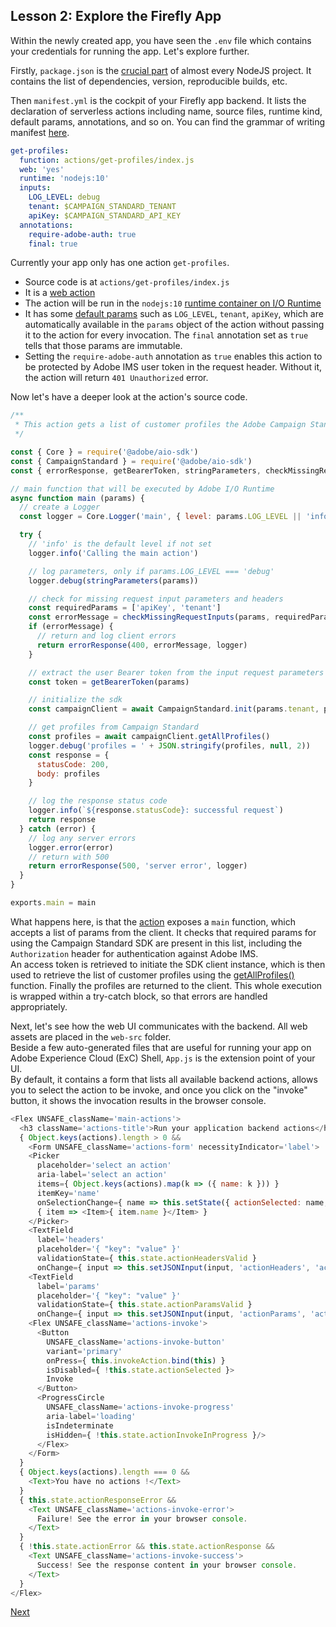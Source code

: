 ## Lesson 2: Explore the Firefly App

Within the newly created app, you have seen the `.env` file which contains your credentials for running the app. Let's explore further.

Firstly, `package.json` is the [crucial part](https://docs.npmjs.com/creating-a-package-json-file) of almost every NodeJS project. It contains the list of dependencies, version, reproducible builds, etc.

Then `manifest.yml` is the cockpit of your Firefly app backend. It lists the declaration of serverless actions including name, source files, runtime kind, default params, annotations, and so on. You can find the grammar of writing manifest [here](https://github.com/apache/openwhisk-wskdeploy/blob/master/docs/programming_guide.md#wskdeploy-utility-by-example).

```yaml
get-profiles:
  function: actions/get-profiles/index.js
  web: 'yes'
  runtime: 'nodejs:10'
  inputs:
    LOG_LEVEL: debug
    tenant: $CAMPAIGN_STANDARD_TENANT
    apiKey: $CAMPAIGN_STANDARD_API_KEY
  annotations:
    require-adobe-auth: true
    final: true
```

Currently your app only has one action `get-profiles`.
* Source code is at `actions/get-profiles/index.js`
* It is a [web action](https://github.com/AdobeDocs/adobeio-runtime/blob/master/guides/creating_actions.md#invoking-web-actions)
* The action will be run in the `nodejs:10` [runtime container on I/O Runtime](https://github.com/AdobeDocs/adobeio-runtime/blob/master/reference/runtimes.md)
* It has some [default params](https://github.com/AdobeDocs/adobeio-runtime/blob/master/guides/creating_actions.md#working-with-parameters) such as `LOG_LEVEL`, `tenant`, `apiKey`, which are automatically available in the `params` object of the action without passing it to the action for every invocation. The `final` annotation set as `true` tells that those params are immutable.
* Setting the `require-adobe-auth` annotation as `true` enables this action to be protected by Adobe IMS user token in the request header. Without it, the action will return `401 Unauthorized` error.

Now let's have a deeper look at the action's source code.

```javascript
/**
 * This action gets a list of customer profiles the Adobe Campaign Standard API
 */

const { Core } = require('@adobe/aio-sdk')
const { CampaignStandard } = require('@adobe/aio-sdk')
const { errorResponse, getBearerToken, stringParameters, checkMissingRequestInputs } = require('../utils')

// main function that will be executed by Adobe I/O Runtime
async function main (params) {
  // create a Logger
  const logger = Core.Logger('main', { level: params.LOG_LEVEL || 'info' })

  try {
    // 'info' is the default level if not set
    logger.info('Calling the main action')

    // log parameters, only if params.LOG_LEVEL === 'debug'
    logger.debug(stringParameters(params))

    // check for missing request input parameters and headers
    const requiredParams = ['apiKey', 'tenant']
    const errorMessage = checkMissingRequestInputs(params, requiredParams, ['Authorization'])
    if (errorMessage) {
      // return and log client errors
      return errorResponse(400, errorMessage, logger)
    }

    // extract the user Bearer token from the input request parameters
    const token = getBearerToken(params)

    // initialize the sdk
    const campaignClient = await CampaignStandard.init(params.tenant, params.apiKey, token)

    // get profiles from Campaign Standard
    const profiles = await campaignClient.getAllProfiles()
    logger.debug('profiles = ' + JSON.stringify(profiles, null, 2))
    const response = {
      statusCode: 200,
      body: profiles
    }

    // log the response status code
    logger.info(`${response.statusCode}: successful request`)
    return response
  } catch (error) {
    // log any server errors
    logger.error(error)
    // return with 500
    return errorResponse(500, 'server error', logger)
  }
}

exports.main = main
```

What happens here, is that the [action](https://github.com/apache/openwhisk/blob/master/docs/actions-nodejs.md) exposes a `main` function, which accepts a list of params from the client. It checks that required params for using the Campaign Standard SDK are present in this list, including the `Authorization` header for authentication against Adobe IMS.  
An access token is retrieved to initiate the SDK client instance, which is then used to retrieve the list of customer profiles using the [getAllProfiles()](https://docs.adobe.com/content/help/en/campaign-standard/using/working-with-apis/managing-profiles/retrieving-profiles.html) function. Finally the profiles are returned to the client. This whole execution is wrapped within a try-catch block, so that errors are handled appropriately.

Next, let's see how the web UI communicates with the backend. All web assets are placed in the `web-src` folder.  
Beside a few auto-generated files that are useful for running your app on Adobe Experience Cloud (ExC) Shell, `App.js` is the extension point of your UI.  
By default, it contains a form that lists all available backend actions, allows you to select the action to be invoke, and once you click on the "invoke" button, it shows the invocation results in the browser console.

```javascript
<Flex UNSAFE_className='main-actions'>
  <h3 className='actions-title'>Run your application backend actions</h3>
  { Object.keys(actions).length > 0 &&
    <Form UNSAFE_className='actions-form' necessityIndicator='label'>
    <Picker
      placeholder='select an action'
      aria-label='select an action'
      items={ Object.keys(actions).map(k => ({ name: k })) }
      itemKey='name'
      onSelectionChange={ name => this.setState({ actionSelected: name, actionResponseError: null, actionResponse: null }) }>
      { item => <Item>{ item.name }</Item> }
    </Picker>
    <TextField
      label='headers'
      placeholder='{ "key": "value" }'
      validationState={ this.state.actionHeadersValid }
      onChange={ input => this.setJSONInput(input, 'actionHeaders', 'actionHeadersValid' ) }/>
    <TextField
      label='params'
      placeholder='{ "key": "value" }'
      validationState={ this.state.actionParamsValid }
      onChange={ input => this.setJSONInput(input, 'actionParams', 'actionParamsValid' ) }/>
    <Flex UNSAFE_className='actions-invoke'>
      <Button
        UNSAFE_className='actions-invoke-button'
        variant='primary'
        onPress={ this.invokeAction.bind(this) }
        isDisabled={ !this.state.actionSelected }>
        Invoke
      </Button>
      <ProgressCircle
        UNSAFE_className='actions-invoke-progress'
        aria-label='loading'
        isIndeterminate
        isHidden={ !this.state.actionInvokeInProgress }/>
      </Flex>
    </Form>
  }
  { Object.keys(actions).length === 0 &&
    <Text>You have no actions !</Text>
  }
  { this.state.actionResponseError &&
    <Text UNSAFE_className='actions-invoke-error'>
      Failure! See the error in your browser console.
    </Text>
  }
  { !this.state.actionError && this.state.actionResponse &&
    <Text UNSAFE_className='actions-invoke-success'>
      Success! See the response content in your browser console.
    </Text>
  }
</Flex>
```
[Next](lesson3.md)
